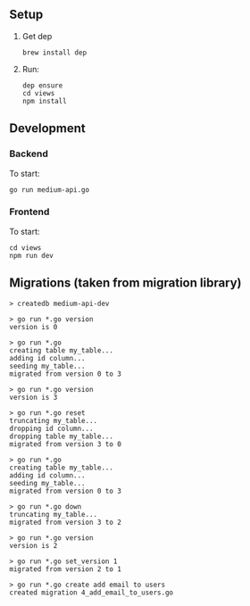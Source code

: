 ## Setup

1. Get dep
    ```
    brew install dep
    ```

1. Run:
    ```
    dep ensure
    cd views
    npm install
    ```

## Development

### Backend

To start:
  ```
  go run medium-api.go
  ```

### Frontend

To start:

  ```
  cd views
  npm run dev
  ```

## Migrations (taken from migration library)

```
> createdb medium-api-dev

> go run *.go version
version is 0

> go run *.go
creating table my_table...
adding id column...
seeding my_table...
migrated from version 0 to 3

> go run *.go version
version is 3

> go run *.go reset
truncating my_table...
dropping id column...
dropping table my_table...
migrated from version 3 to 0

> go run *.go
creating table my_table...
adding id column...
seeding my_table...
migrated from version 0 to 3

> go run *.go down
truncating my_table...
migrated from version 3 to 2

> go run *.go version
version is 2

> go run *.go set_version 1
migrated from version 2 to 1

> go run *.go create add email to users
created migration 4_add_email_to_users.go
```
